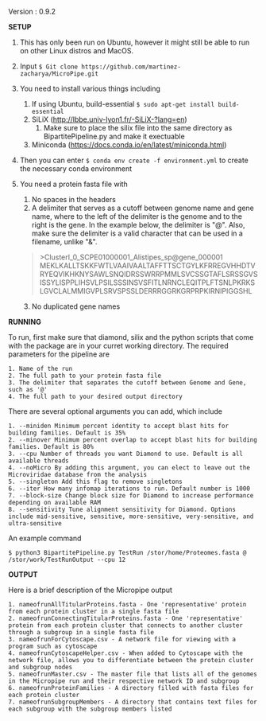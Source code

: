 Version : 0.9.2


**SETUP**

1. This has only been run on Ubuntu, however it might still be able to run on other Linux distros and MacOS.

2. Input ```$ Git clone https://github.com/martinez-zacharya/MicroPipe.git```

3. You need to install various things including

  	1. If using Ubuntu, build-essential ```$ sudo apt-get install build-essential```
  	2. SiLiX (http://lbbe.univ-lyon1.fr/-SiLiX-?lang=en)
		1. Make sure to place the silix file into the same directory as BipartitePipeline.py and make it exectuable
	3. Miniconda (https://docs.conda.io/en/latest/miniconda.html)

4. Then you can enter ```$ conda env create -f environment.yml``` to create the necessary conda environment


5. You need a protein fasta file with 
	1. No spaces in the headers
	2. A delimiter that serves as a cutoff between genome name and gene name, where to the left of the delimiter is the genome and to the right is the gene. In the example below, the delimiter is "@". Also, make sure the delimiter is a valid character that can be used in a filename, unlike "&".

	> \>ClusterI_0_SCPE01000001_Alistipes_sp@gene_000001
	> MEKLKALLTSKKFWTLVAAIVAALTAFFTTSCTGYLKFRREGVHHDTVRYEQVIKHKNYSAWLSNQIDRSSWRRPMMLSVCSSGTAFLSRSSGVSISSYLISPPLIHSVLPSILSSSINSVSFITLNRNCLEQITPLFTSNLPKRKSLGVCLALMMIGVPLSRVSPSSLDERRRGGRKGRPRPKIRNIPIGGSHL
	
	3. No duplicated gene names



**RUNNING**

To run, first make sure that diamond, silix and the python scripts that come with the package are in your curret working directory. The required parameters for the pipeline are

	1. Name of the run
	2. The full path to your protein fasta file
	3. The delimiter that separates the cutoff between Genome and Gene, such as '@'
	4. The full path to your desired output directory
	
There are several optional arguments you can add, which include

	1. --miniden Minimum percent identity to accept blast hits for building families. Default is 35%
	2. --minover Minimum percent overlap to accept blast hits for building families. Default is 80%
	3. --cpu Number of threads you want Diamond to use. Default is all available threads
	4. --noMicro By adding this argument, you can elect to leave out the Microviridae database from the analysis
	5. --singleton Add this flag to remove singletons
	6. --iter How many infomap iterations to run. Default number is 1000
	7. --block-size Change block size for Diamond to increase performance depending on available RAM
	8. --sensitivity Tune alignment sensitivity for Diamond. Options include mid-sensitive, sensitive, more-sensitive, very-sensitive, and ultra-sensitive

An example command

```$ python3 BipartitePipeline.py TestRun /stor/home/Proteomes.fasta @ /stor/work/TestRunOutput --cpu 12```

**OUTPUT**

Here is a brief description of the Micropipe output

	1. nameofrunAllTitularProteins.fasta - One 'representative' protein from each protein cluster in a single fasta file
	2. nameofrunConnectingTitularProteins.fasta - One 'representative' protein from each protein cluster that connects to another cluster through a subgroup in a single fasta file
	3. nameofrunForCytoscape.csv - A network file for viewing with a program such as cytoscape
	4. nameofrunCytoscapeHelper.csv - When added to Cytoscape with the network file, allows you to differentiate between the protein cluster and subgroup nodes
	5. nameofrunMaster.csv - The master file that lists all of the genomes in the Micropipe run and their respective network ID and subgroup
	6. nameofrunProteinFamilies - A directory filled with fasta files for each protein cluster
	7. nameofrunSubgroupMembers - A directory that contains text files for each subgroup with the subgroup members listed
